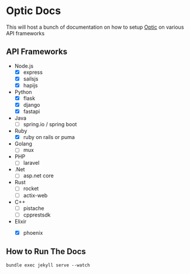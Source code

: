 # Optic Docs

This will host a bunch of documentation on how to setup [Optic](https://useoptic.com) on various API frameworks

## API Frameworks

- Node.js
	- [X] express
	- [X] sailsjs
	- [X] hapijs
- Python
	- [X] flask
	- [X] django
	- [X] fastapi
- Java
	- [ ] spring.io / spring boot
- Ruby
	- [X] ruby on rails or puma
- Golang
	- [ ] mux
- PHP
	- [ ] laravel
- .Net
	- [ ] asp.net core
- Rust
	- [ ] rocket
	- [ ] actix-web
- C++
	- [ ] pistache
	- [ ] cpprestsdk
- Elixir
	- [X] phoenix


## How to Run The Docs

	bundle exec jekyll serve --watch
